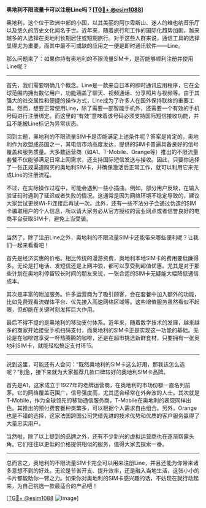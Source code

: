 **奥地利不限流量卡可以注册Line吗？[[TG💪+ @esim1088](https://t.me/s/esim1088)]**

奥地利，这个位于欧洲中部的小国，以其美丽的阿尔卑斯山、迷人的维也纳音乐厅以及悠久的历史文化闻名于世。近年来，随着旅行和工作的国际化趋势加剧，越来越多的人选择在奥地利长期居住或短期旅行。对于这些人群来说，通信工具的选择显得尤为重要，而其中最不可或缺的应用之一便是即时通讯软件——Line。

那么问题来了：如果你持有奥地利的不限流量SIM卡，是否能够顺利注册并使用Line呢？

---

首先，我们需要明确几个概念。Line是一款来自日本的即时通讯应用程序，它在全球范围内拥有数亿用户，功能涵盖了聊天、视频通话、分享照片与视频等。由于其强大的社交属性和便捷的操作方式，Line成为了许多人在国外保持联络的重要工具。然而，想要正常使用Line，除了需要一部智能手机外，还需要一个有效的手机号码进行注册绑定。而这里的“有效”意味着该号码必须支持国际短信接收功能，并且不能被Line标记为异常状态。

回到主题，奥地利的不限流量SIM卡是否能满足上述条件呢？答案是肯定的。奥地利作为欧盟成员国之一，其电信市场高度发达，提供的SIM卡普遍具备良好的信号覆盖和服务质量。大多数运营商（如A1、T-Mobile、Orange等）推出的不限流量套餐不仅能够满足日常上网需求，还支持国际短信发送与接收。因此，只要你选择了一张正规渠道购买的奥地利SIM卡，并确保激活后正常工作，就可以利用它来完成Line的注册流程。

不过，在实际操作过程中，可能会遇到一些小插曲。例如，部分用户反映，在输入验证码时遇到了延迟或者失败的情况。这通常是因为网络环境不稳定导致的，建议大家尝试更换Wi-Fi连接后再试一次。此外，还有一些不法分子会通过伪造的SIM卡骗取用户的个人信息，所以请大家务必从官方授权的营业网点或者信誉良好的电商平台获取SIM卡，避免上当受骗。

---

当然了，除了注册Line之外，奥地利的不限流量SIM卡还能带来哪些便利呢？让我们一起来看看吧！

首先是经济实惠的价格。相比传统的漫游资费，奥地利本地SIM卡的费用要低廉得多。无论是打电话、发短信还是上网冲浪，都可以享受到超值优惠。尤其是对于那些计划在奥地利停留较长时间的朋友来说，一张合适的SIM卡无疑能大幅降低通信成本。

其次是丰富的附加服务。许多运营商为了吸引顾客，会在套餐中加入额外的功能，比如免费观看流媒体平台、优先接入高速网络区域等。这些增值服务虽然看似不起眼，但却能在关键时刻发挥巨大作用。

最后不得不提的是奥地利的移动支付体系。近年来，随着数字技术的发展，越来越多的商家开始接受手机扫码支付，而奥地利的SIM卡正是实现这一功能的基础。无论是在咖啡馆享受一杯热腾腾的咖啡，还是在超市挑选新鲜食材，只要拥有一张奥地利SIM卡，就能轻松搞定支付环节。

---

说到这里，可能还有人会问：“既然奥地利的SIM卡这么好用，那我该怎么选呢？”别急，接下来就为大家推荐几款口碑较好的奥地利SIM卡品牌。

首先是A1，这家成立于1927年的老牌运营商，在奥地利的市场份额一直名列前茅。它的网络覆盖范围广，信号强度高，尤其适合经常在外奔波的人士。其次就是T-Mobile，作为全球领先的移动通信服务商，T-Mobile在奥地利的表现同样出色。其推出的预付费套餐种类繁多，可以根据个人需求自由组合。另外，Orange也是不错的选择，这家法国跨国公司凭借先进的技术优势和优质的客户服务赢得了大量忠实用户。

当然啦，除了以上提到的品牌之外，还有不少新兴的虚拟运营商也在逐渐崭露头角。它们往往以更低的价格提供相似的服务，值得大家去探索一番。

---

总而言之，奥地利的不限流量SIM卡完全可以用来注册Line，并且还能为你带来诸多意想不到的好处。无论是节省开支、提升效率，还是融入当地生活，这张小小的卡片都能助你一臂之力。如果你对奥地利的SIM卡感兴趣的话，不妨现在就行动起来，为自己挑选一款最适合的产品吧！

[[TG💪+ @esim1088](https://t.me/s/esim1088) ![Image](https://i.postimg.cc/4NQfJmqS/Snipaste-2025-05-13-00-14-12.png)]